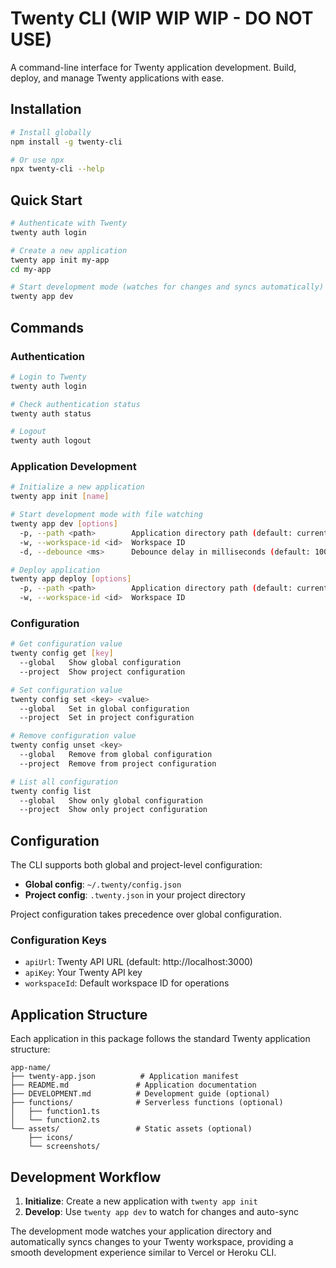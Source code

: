 # Twenty CLI (WIP WIP WIP - DO NOT USE)

A command-line interface for Twenty application development. Build, deploy, and manage Twenty applications with ease.

## Installation

```bash
# Install globally
npm install -g twenty-cli

# Or use npx
npx twenty-cli --help
```

## Quick Start

```bash
# Authenticate with Twenty
twenty auth login

# Create a new application
twenty app init my-app
cd my-app

# Start development mode (watches for changes and syncs automatically)
twenty app dev
```

## Commands

### Authentication

```bash
# Login to Twenty
twenty auth login

# Check authentication status
twenty auth status

# Logout
twenty auth logout
```

### Application Development

```bash
# Initialize a new application
twenty app init [name]

# Start development mode with file watching
twenty app dev [options]
  -p, --path <path>        Application directory path (default: current directory)
  -w, --workspace-id <id>  Workspace ID
  -d, --debounce <ms>      Debounce delay in milliseconds (default: 1000)

# Deploy application
twenty app deploy [options]
  -p, --path <path>        Application directory path (default: current directory)
  -w, --workspace-id <id>  Workspace ID
```

### Configuration

```bash
# Get configuration value
twenty config get [key]
  --global   Show global configuration
  --project  Show project configuration

# Set configuration value
twenty config set <key> <value>
  --global   Set in global configuration
  --project  Set in project configuration

# Remove configuration value
twenty config unset <key>
  --global   Remove from global configuration
  --project  Remove from project configuration

# List all configuration
twenty config list
  --global   Show only global configuration
  --project  Show only project configuration
```

## Configuration

The CLI supports both global and project-level configuration:

- **Global config**: `~/.twenty/config.json`
- **Project config**: `.twenty.json` in your project directory

Project configuration takes precedence over global configuration.

### Configuration Keys

- `apiUrl`: Twenty API URL (default: http://localhost:3000)
- `apiKey`: Your Twenty API key
- `workspaceId`: Default workspace ID for operations

## Application Structure

Each application in this package follows the standard Twenty application structure:

```
app-name/
├── twenty-app.json          # Application manifest
├── README.md               # Application documentation
├── DEVELOPMENT.md          # Development guide (optional)
├── functions/              # Serverless functions (optional)
│   ├── function1.ts
│   └── function2.ts
└── assets/                 # Static assets (optional)
    ├── icons/
    └── screenshots/
```

## Development Workflow

1. **Initialize**: Create a new application with `twenty app init`
2. **Develop**: Use `twenty app dev` to watch for changes and auto-sync

The development mode watches your application directory and automatically syncs changes to your Twenty workspace, providing a smooth development experience similar to Vercel or Heroku CLI.
